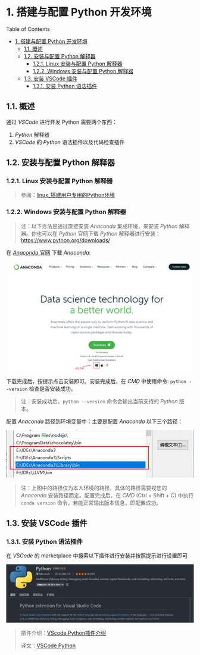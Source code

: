 # 1. 搭建与配置 Python 开发环境

Table of Contents

- [1. 搭建与配置 Python 开发环境](#1-搭建与配置-python-开发环境)
  - [1.1. 概述](#11-概述)
  - [1.2. 安装与配置 Python 解释器](#12-安装与配置-python-解释器)
    - [1.2.1. Linux 安装与配置 Python 解释器](#121-linux-安装与配置-python-解释器)
    - [1.2.2. Windows 安装与配置 Python 解释器](#122-windows-安装与配置-python-解释器)
  - [1.3. 安装 VSCode 插件](#13-安装-vscode-插件)
    - [1.3.1. 安装 Python 语法插件](#131-安装-python-语法插件)

## 1.1. 概述

通过 *VSCode* 进行开发 Python 需要两个东西：

1. *Python* 解释器
2. *VSCode* 的 *Python* 语法插件以及代码检查插件

## 1.2. 安装与配置 Python 解释器

### 1.2.1. Linux 安装与配置 Python 解释器

> 参阅：[linux_搭建用户专用的Python环境](https://github.com/Aphroidte/it_learn/blob/main/doc/languaue/python/config/linux_%E5%88%9B%E5%BB%BApython%E8%99%9A%E6%8B%9F%E7%8E%AF%E5%A2%83.md)

### 1.2.2. Windows 安装与配置 Python 解释器

> 注：以下方法是通过直接安装 *Anaconda* 集成环境，来安装 *Python* 解释器。你也可以在 *Python* 官网下载 *Python* 解释器进行安装：<https://www.python.org/downloads/>

在 [*Anaconda* 官网](https://www.anaconda.com/) 下载 *Anaconda*:

![PNG-win_下载Anaconda](../../pic/docs/dev_env/搭建与配置Python开发环境/win-下载anaconda.png)

下载完成后，按提示点击安装即可。安装完成后，在 *CMD* 中使用命令: `python --version` 检查是否安装成功。

> 注：安装成功后，`python --version` 命令会输出当前支持的 *Python* 版本。

配置 *Anaconda* 路径到环境变量中：主要是配置 *Anaconda* 以下三个路径：

![PNG-win_配置anaonda的路径到环境变量中](../../pic/docs/dev_env/搭建与配置Python开发环境/win-配置anaconda的路径到环境变量中.png)

> 注：上图中的路径仅为本人环境的路径，具体的路径需要视您的 *Anaconda* 安装路径而定。配置完成后，在 *CMD* (Ctrl + Shift + C) 中执行 `conda version` 命令，若能正常输出版本信息，即配置成功。

## 1.3. 安装 VSCode 插件

### 1.3.1. 安装 Python 语法插件

在 *VSCode* 的 marketplace 中搜索以下插件进行安装并按照提示进行设置即可

![PNG-安装Python语法插件](../../pic/docs/dev_env/搭建与配置Python开发环境/vscode-下载python语法插件.png)

> 插件介绍：[VScode Python插件介绍](https://marketplace.visualstudio.com/items?itemName=ms-python.python)
>
> 译文：[VSCode Python](../extensions/python.md)
